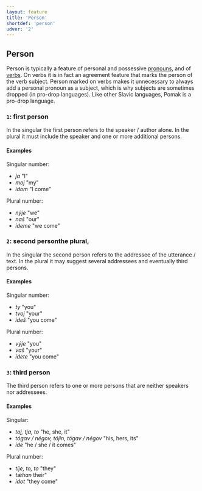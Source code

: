 ```yaml
---
layout: feature
title: 'Person'
shortdef: 'person'
udver: '2'
---
```


## Person

Person is typically a feature of personal and possessive [pronouns](../../u/pos/PRON), and of [verbs](../../u/pos/VERB). 
On verbs it is in fact an agreement feature that marks the person of the verb subject. Person marked on verbs
 makes it unnecessary to always add a personal pronoun as a subject, which is why subjects are sometimes dropped (in pro-drop languages).
Like other Slavic languages, Pomak is a pro-drop language.

### <a name="1">`1`</a>: first person

In the singular the first person refers to the speaker / author alone. In the plural it must include the speaker and one or more additional persons.

#### Examples

Singular number:

* _ja_  "I" 
* _moj_ "my" 
* _ídom_ "I come" 

Plural number:

* _nýje_ "we"
* _naš_ "our"
* _ídeme_ "we come" 

### <a name="2">`2`</a>: second personthe plural,
In the singular the second person refers to the addressee of the utterance / text. In the plural
 it may suggest several addressees and eventually third persons.

#### Examples

Singular number:

* _ty_ "you" 
* _tvoj_ "your" 
* _ídeš_ "you come" 

Plural number:

* _výje_ "you" 
* _vaš_ "your" 
* _ídete_ "you come" 

### <a name="3">`3`</a>: third person

The third person refers to one or more persons that are neither speakers nor addressees.

#### Examples

Singular:

* _toj, tja, to_ "he, she, it" 
* _tógαv / négov, tójin, tógav / négov_ "his, hers, its" 
* _íde_ "he / she / it comes" 

Plural number:

* _tíje, to, to_ "they" 
* _tǽhan_ their" 
* _ídot_ "they come" 

<!-- Interlanguage links updated Út 9. května 2023, 20:03:44 CEST -->
